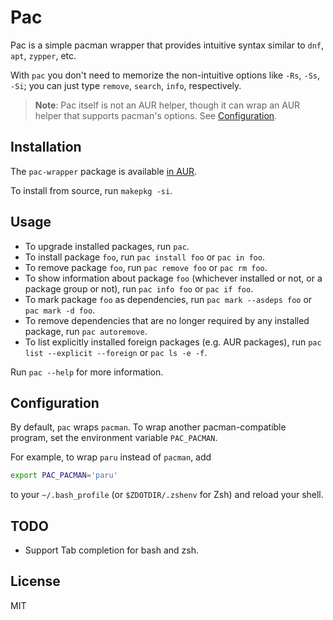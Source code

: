 # Pac

Pac is a simple pacman wrapper that provides intuitive syntax similar to
`dnf`, `apt`, `zypper`, etc.

With `pac` you don't need to memorize the non-intuitive options like
`-Rs`, `-Ss`, `-Si`; you can just type `remove`, `search`, `info`,
respectively.

> **Note**: Pac itself is not an AUR helper, though it can wrap an AUR helper
> that supports pacman's options. See [Configuration](#configuration).

## Installation

The `pac-wrapper` package is available
[in AUR](https://aur.archlinux.org/packages/pac-wrapper).

To install from source, run `makepkg -si`.

## Usage

- To upgrade installed packages, run `pac`.
- To install package `foo`, run `pac install foo` or `pac in foo`.
- To remove package `foo`, run `pac remove foo` or `pac rm foo`.
- To show information about package `foo` (whichever installed or not, or a
  package group or not), run `pac info foo` or `pac if foo`.
- To mark package `foo` as dependencies, run `pac mark --asdeps foo` or
  `pac mark -d foo`.
- To remove dependencies that are no longer required by any installed package,
  run `pac autoremove`.
- To list explicitly installed foreign packages (e.g. AUR packages), run
  `pac list --explicit --foreign` or `pac ls -e -f`.

Run `pac --help` for more information.

## Configuration

By default, `pac` wraps `pacman`. To wrap another pacman-compatible program,
set the environment variable `PAC_PACMAN`.

For example, to wrap `paru` instead of `pacman`, add

```sh
export PAC_PACMAN='paru'
```

to your `~/.bash_profile` (or `$ZDOTDIR/.zshenv` for Zsh) and reload your shell.

## TODO

- Support Tab completion for bash and zsh.

## License

MIT

